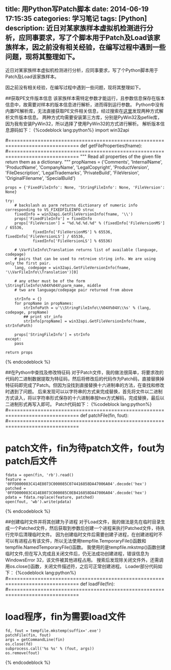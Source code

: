 title: 用Python写Patch脚本
date: 2014-06-19 17:15:35
categories: 学习笔记
tags: [Python]
description: 近日对某家族样本虚拟机检测进行分析，应同事要求，写了个脚本用于Patch及Load该家族样本，因之前没有相关经验，在编写过程中遇到一些问题，现将其整理如下。
---

近日对某家族样本虚拟机检测进行分析，应同事要求，写了个Python脚本用于Patch及Load该家族样本。

因之前没有相关经验，在编写过程中遇到一些问题，现将其整理如下。
<!-- more -->

##获取PE文件版本信息
该家族样本需特定参数才能运行，且参数信息保存在版本信息中，故需要对样本的版本信息进行解析，进而得到运行参数。
Python中没有内置PE解析库，无法直接获取PE文件相关信息，经过搜索在[这里](http://stackoverflow.com/questions/580924/python-windows-file-version-attribute)发现两种方式解析文件版本信息。
两种方式均需要安装第三方库，分别是PyWin32及pefile库，因为我有安装PyWin32，所以选择了使用PyWin32的方式进行解析。
解析版本信息源码如下：
{%codeblock lang:python%}
import win32api

#==============================================================================
def getFileProperties(fname):
#==============================================================================
    """
    Read all properties of the given file return them as a dictionary.
    """
    propNames = ('Comments', 'InternalName', 'ProductName',
        'CompanyName', 'LegalCopyright', 'ProductVersion',
        'FileDescription', 'LegalTrademarks', 'PrivateBuild',
        'FileVersion', 'OriginalFilename', 'SpecialBuild')

    props = {'FixedFileInfo': None, 'StringFileInfo': None, 'FileVersion': None}

    try:
        # backslash as parm returns dictionary of numeric info corresponding to VS_FIXEDFILEINFO struc
        fixedInfo = win32api.GetFileVersionInfo(fname, '\\')
        props['FixedFileInfo'] = fixedInfo
        props['FileVersion'] = "%d.%d.%d.%d" % (fixedInfo['FileVersionMS'] / 65536,
                fixedInfo['FileVersionMS'] % 65536, fixedInfo['FileVersionLS'] / 65536,
                fixedInfo['FileVersionLS'] % 65536)

        # \VarFileInfo\Translation returns list of available (language, codepage)
        # pairs that can be used to retreive string info. We are using only the first pair.
        lang, codepage = win32api.GetFileVersionInfo(fname, '\\VarFileInfo\\Translation')[0]

        # any other must be of the form \StringfileInfo\%04X%04X\parm_name, middle
        # two are language/codepage pair returned from above

        strInfo = {}
        for propName in propNames:
            strInfoPath = u'\\StringFileInfo\\%04X%04X\\%s' % (lang, codepage, propName)
            ## print str_info
            strInfo[propName] = win32api.GetFileVersionInfo(fname, strInfoPath)

        props['StringFileInfo'] = strInfo
    except:
        pass

    return props
{% endcodeblock %}

##在Python中查找及修改特征码
对于Patch文件，我的做法很简单，将要求改的代码的二进制数据提取为特征码，然后将修改后的代码作为Patch码，直接替换掉特征码即完成了Patch。但因为没找到直接替换十六进制串的方法，在查找和修改时遇到了问题。
后来发现可以以字符串的方式来完成替换，首先将文件以二进制方式读入，将以字符串形式保存的十六进制串按hex方式解码，完成替换，最后以二进制形式再写入即可。
Patch代码如下：
{%codeblock lang:python%}
#==============================================================================
def patchFile(fin, fout):
#==============================================================================
# patch文件，fin为待patch文件，fout为patch后文件
    fdata = open(fin, 'rb').read()
    feature = '0FFD000083C414E8073C000085C074416858DA47006A04'.decode('hex')
    patched = '0FFD000083C414E8073C000085C0EB416858DA47006A04'.decode('hex')
    pdata = fdata.replace(feature, patched)
    open(fout, 'wb').write(pdata)
{% endcodeblock %}

##创建临时文件并将其创建为子进程
对于Load文件，我的做法是先在临时目录生成一个Patched文件，然后获取到参数后创建一个进程来执行Patched文件，待执行完毕后清理临时文件。
因为创建临时文件后需要创建子进程，在创建进程时不可以有进程占有该文件，所以无法使用tempfile.TemporaryFile()函数和tempfile.NamedTemporaryFile()函数。
我使用的是tempfile.mkstmp()函数创建临时文件,但在写入完成且关闭文件后，仍无法成功创建进程，错误信息为WindowsError 32，该文件被其他进程占用。
搜索后发现除关闭文件外，还需调用os.close()函数，关闭文件描述符，之后可正常创建进程。
Loader部分代码如下：
{%codeblock lang:python%}
#==============================================================================
def loadFile(fin):
#==============================================================================
# load程序，fin为需要load文件
    fd, fout = tempfile.mkstemp(suffix='.exe')
    patchFile(fin, fout)
    args = getCommandLine(fin)
    os.close(fd)
    subprocess.call('%s %s' % (fout, args))
    os.remove(fout)
{% endcodeblock %}
